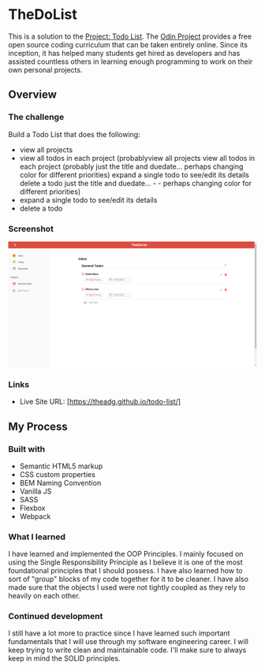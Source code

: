 # TheDoList

This is a solution to the [Project: Todo List](https://www.theodinproject.com/lessons/node-path-javascript-todo-list). The [Odin Project](https://www.theodinproject.com/about) provides a free open source coding curriculum that can be taken entirely online. Since its inception, it has helped many students get hired as developers and has assisted countless others in learning enough programming to work on their own personal projects.

## Overview

### The challenge

Build a Todo List that does the following:

- view all projects
- view all todos in each project (probablyview all projects
  view all todos in each project (probably just the title and duedate… perhaps changing color for different priorities)
  expand a single todo to see/edit its details
  delete a todo
  just the title and duedate… - - perhaps changing color for different priorities)
- expand a single todo to see/edit its details
- delete a todo

### Screenshot

![](./src/assets/adg-todolist.png)

### Links

- Live Site URL: [https://theadg.github.io/todo-list/]

## My Process

### Built with

- Semantic HTML5 markup
- CSS custom properties
- BEM Naming Convention
- Vanilla JS
- SASS
- Flexbox
- Webpack

### What I learned

I have learned and implemented the OOP Principles. I mainly focused on using the Single Responsibility Principle as I believe it is one of the most foundational principles that I should possess. I have also learned how to sort of "group" blocks of my code together for it to be cleaner. I have also made sure that the objects I used were not tightly coupled as they rely to heavily on each other.

### Continued development

I still have a lot more to practice since I have learned such important fundamentals that I will use through my software engineering career. I will keep trying to write clean and maintainable code. I'll make sure to always keep in mind the SOLID principles.
